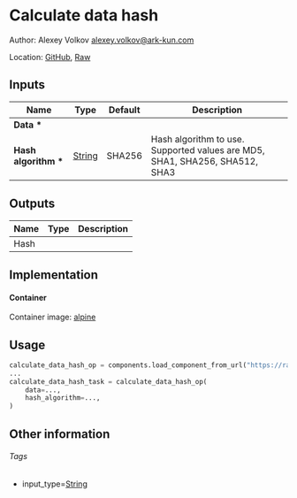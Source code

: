 <!-- BEGIN_GENERATED_CONTENT -->
# Calculate data hash

Author: Alexey Volkov <alexey.volkov@ark-kun.com>

Location: [GitHub](https://github.com/Ark-kun/pipeline_components/blob/master/components/basics/Calculate_hash/component.yaml), [Raw](https://raw.githubusercontent.com/Ark-kun/pipeline_components/master/components/basics/Calculate_hash/component.yaml)

## Inputs

|Name|Type|Default|Description|
|-|-|-|-|
|**Data** **\***||||
|**Hash algorithm** **\***|[String]|SHA256|Hash algorithm to use. Supported values are MD5, SHA1, SHA256, SHA512, SHA3|

## Outputs

|Name|Type|Description|
|-|-|-|
|Hash|||

## Implementation

#### Container

Container image: [alpine](https://hub.docker.com/r/_/)

## Usage

```python
calculate_data_hash_op = components.load_component_from_url("https://raw.githubusercontent.com/Ark-kun/pipeline_components/master/components/basics/Calculate_hash/component.yaml")
...
calculate_data_hash_task = calculate_data_hash_op(
    data=...,
    hash_algorithm=...,
)
```

## Other information

###### Tags

* input_type=[String]

[String]: https://github.com/Ark-kun/pipeline_components/tree/master/types/String
<!-- END_GENERATED_CONTENT -->
